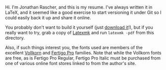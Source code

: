 Hi. I'm Jonathan Rascher, and this is my resume. I've always written it in
LaTeX, and it seemed like a good exercise to start versioning it under Git so
I could easily back it up and share it online.

You probably don't want to build it yourself (just [download it][1]!), but if
you really want to try, grab a copy of [Latexmk][2] and run `latexmk -pdf` from
this directory.

Also, if such things interest you, the fonts used are members of the excellent
[Vollkorn][3] and [Fertigo Pro][4] families. Note that while the Vollkorn fonts
are free, as is Fertigo Pro Regular, Fertigo Pro Italic must be purchased from
one of various online font stores linked to from the author's site.

[1]: http://bcat.name/jonathan-rascher-resume.pdf
[2]: http://www.phys.psu.edu/~collins/software/latexmk-jcc/versions.html
[3]: http://friedrichalthausen.de/?page_id=411
[4]: http://www.exljbris.com/fertigo.html
